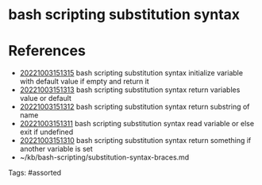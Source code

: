 # bash scripting substitution syntax

# References
- [20221003151315](/zet/20221003151315/README.md) bash scripting substitution syntax initialize variable with default value if empty and return it
- [20221003151313](/zet/20221003151313/README.md) bash scripting substitution syntax return variables value or default
- [20221003151312](/zet/20221003151312/README.md) bash scripting substitution syntax return substring of name
- [20221003151311](/zet/20221003151311/README.md) bash scripting substitution syntax read variable or else exit if undefined
- [20221003151310](/zet/20221003151310/README.md) bash scripting substitution syntax return something if another variable is set
- ~/kb/bash-scripting/substitution-syntax-braces.md

Tags:
    #assorted
